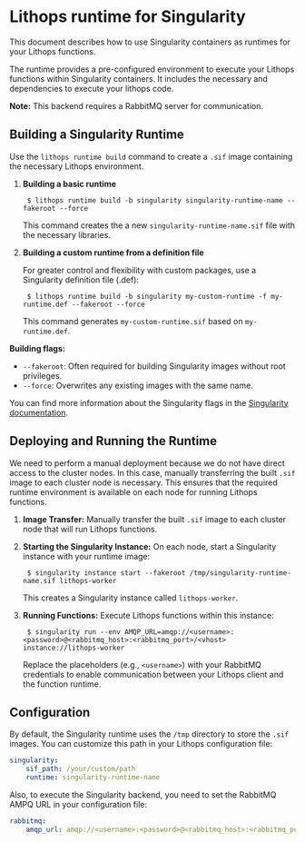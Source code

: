 # Lithops runtime for Singularity
This document describes how to use Singularity containers as runtimes for your Lithops functions.

The runtime provides a pre-configured environment to execute your Lithops functions within Singularity containers. It includes the necessary and dependencies to execute your lithops code. 

**Note:** This backend requires a RabbitMQ server for communication.

## Building a Singularity Runtime

Use the `lithops runtime build` command to create a `.sif` image containing the necessary Lithops environment.

1. **Building a basic runtime**

        $ lithops runtime build -b singularity singularity-runtime-name --fakeroot --force

    This command creates the a new `singularity-runtime-name.sif` file with the necessary libraries.


2. **Building a custom runtime from a definition file**

    For greater control and flexibility with custom packages, use a Singularity definition file (.def):

        $ lithops runtime build -b singularity my-custom-runtime -f my-runtime.def --fakeroot --force

    This command generates `my-custom-runtime.sif` based on `my-runtime.def`.


**Building flags:**
* `--fakeroot`: Often required for building Singularity images without root privileges.
* `--force`: Overwrites any existing images with the same name.

You can find more information about the Singularity flags in the [Singularity documentation](https://docs.sylabs.io/guides/latest/user-guide/build_a_container.html).


## Deploying and Running the Runtime

We need to perform a manual deployment because we do not have direct access to the cluster nodes. In this case, manually transferring the built `.sif` image to each cluster node is necessary. This ensures that the required runtime environment is available on each node for running Lithops functions.

1. **Image Transfer:** Manually transfer the built `.sif` image to each cluster node that will run Lithops functions.

2. **Starting the Singularity Instance:** On each node, start a Singularity instance with your runtime image:

        $ singularity instance start --fakeroot /tmp/singularity-runtime-name.sif lithops-worker

    This creates a Singularity instance called `lithops-worker`.

3. **Running Functions:** Execute Lithops functions within this instance:

        $ singularity run --env AMQP_URL=amqp://<username>:<password>@<rabbitmq_host>:<rabbitmq_port>/<vhost> instance://lithops-worker

    Replace the placeholders (e.g., `<username>`) with your RabbitMQ credentials to enable communication between your Lithops client and the function runtime.

## Configuration
By default, the Singularity runtime uses the `/tmp` directory to store the `.sif` images. You can customize this path in your Lithops configuration file:

```yaml
singularity:
    sif_path: /your/custom/path
    runtime: singularity-runtime-name
```

Also, to execute the Singularity backend, you need to set the RabbitMQ AMPQ URL in your configuration file:

```yaml
rabbitmq:
    amqp_url: amqp://<username>:<password>@<rabbitmq_host>:<rabbitmq_port>/<vhost>
```